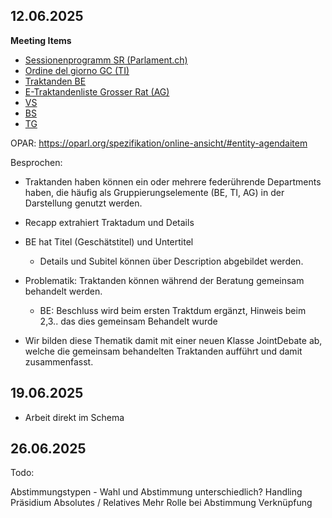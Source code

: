 ## 12.06.2025 ##

**Meeting Items**

- [Sessionenprogramm SR (Parlament.ch)](https://www.parlament.ch/de/ratsbetrieb/sessionen/sessionsprogramme-sr?CouncilId=2&SessionId=2025+II)  
- [Ordine del giorno GC (TI)](https://www4.ti.ch/poteri/gc/attivita/ordine-del-giorno)  
- [Traktanden BE](https://www.gr.be.ch/de/start/grosser-rat/open-data-angebot-gr/datensaetze-und-dokumentation.html)  
- [E-Traktandenliste Grosser Rat (AG)](https://www.ag.ch/grossrat/grweb/de/186/E-Traktandenliste?SitzungId=23805)
- [VS](https://parlement.vs.ch/app/fr/search/parl_session/264452?date=2025-06-10)
- [BS](https://grosserrat.bs.ch/ratsbetrieb/tagesordnung)
- [TG](https://parlament.tg.ch/public/upload/assets/176389/01%20Tagesordnung%20der%20Grossratssitzung%20vom%2018.%20Juni%202025.pdf?fp=1)

OPAR: https://oparl.org/spezifikation/online-ansicht/#entity-agendaitem

Besprochen:

- Traktanden haben können ein oder mehrere federührende Departments haben, die häufig als Gruppierungselemente (BE, TI, AG) in der Darstellung genutzt werden.
- Recapp extrahiert Traktadum und Details
- BE hat Titel (Geschätstitel) und Untertitel
  - Details und Subitel können über Description abgebildet werden.
- Problematik: Traktanden können während der Beratung gemeinsam behandelt werden.
  -  BE: Beschluss wird beim ersten Traktdum ergänzt, Hinweis beim 2,3.. das dies gemeinsam Behandelt wurde
 
- Wir bilden diese Thematik damit mit einer neuen Klasse JointDebate ab, welche die gemeinsam behandelten Traktanden aufführt und damit zusammenfasst.

## 19.06.2025 ##
- Arbeit direkt im Schema

## 26.06.2025 ##

Todo: 

Abstimmungstypen - Wahl und Abstimmung unterschiedlich?
Handling Präsidium
Absolutes / Relatives Mehr
Rolle bei Abstimmung
Verknüpfung
